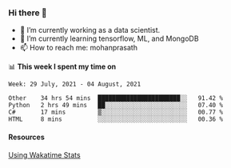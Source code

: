 ### Hi there 👋

- 🔭 I’m currently working as a data scientist.
- 🌱 I’m currently learning tensorflow, ML, and MongoDB
- 📫 How to reach me: mohanprasath

📊 **This week I spent my time on**
<!--START_SECTION:waka-->
```text
Week: 29 July, 2021 - 04 August, 2021

Other    34 hrs 54 mins  ███████████████████████░░   91.42 % 
Python   2 hrs 49 mins   ██░░░░░░░░░░░░░░░░░░░░░░░   07.40 % 
C#       17 mins         ▒░░░░░░░░░░░░░░░░░░░░░░░░   00.77 % 
HTML     8 mins          ░░░░░░░░░░░░░░░░░░░░░░░░░   00.36 % 
```
<!--END_SECTION:waka-->

#### Resources
[Using Wakatime Stats](https://github.com/marketplace/actions/waka-readme)
